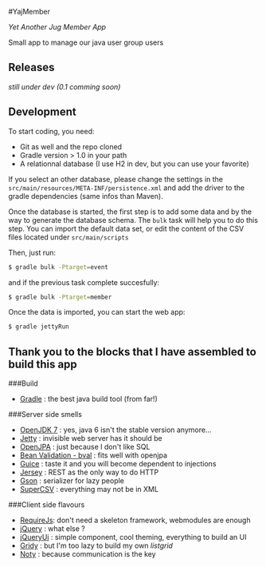 #YajMember

_Yet Another Jug Member App_

Small app to manage our java user group users

## Releases

_still under dev (0.1 comming soon)_

## Development

To start coding, you need:

* Git as well and the repo cloned
* Gradle version > 1.0 in your path
* A relationnal database (I use H2 in dev, but you can use your favorite)

If you select an other database, please change the settings in the ```src/main/resources/META-INF/persistence.xml```
and add the driver to the gradle dependencies (same infos than Maven).

Once the database is started, the first step is to add some data and by the way to generate the database schema. 
The ```bulk``` task will help you to do this step. You can import the default data set, or edit the content of the CSV files 
located under ```src/main/scripts```

Then, just run:

```bash
$ gradle bulk -Ptarget=event
```

and if the previous task complete succesfully:

```bash
$ gradle bulk -Ptarget=member
```

Once the data is imported, you can start the web app:


```bash
$ gradle jettyRun
```


## Thank you to the blocks that I have assembled to build this app

###Build

* [Gradle](http://www.gradle.org/) : the best java build tool (from far!)

###Server side smells

* [OpenJDK 7](http://openjdk.java.net/projects/jdk7/) : yes, java 6 isn't the stable version anymore... 
* [Jetty](http://www.eclipse.org/jetty/) : invisible web server has it should be
* [OpenJPA](http://openjpa.apache.org/) : just because I don't like SQL
* [Bean Validation - bval](http://openjpa.apache.org/bean-validation-primer.html) : fits well with openjpa
* [Guice](http://code.google.com/p/google-guice/) : taste it and you will become dependent to injections
* [Jersey](http://jersey.java.net/) : REST as the only way to do HTTP
* [Gson](http://code.google.com/p/google-gson/) : serializer for lazy people
* [SuperCSV](http://supercsv.sourceforge.net/) : everything may not be in XML

###Client side flavours

* [RequireJs](http://requirejs.org/): don't need a skeleton framework, webmodules are enough
* [jQuery](http://jquery.com/) : what else ?
* [jQueryUi](http://jqueryui.com/) : simple component, cool theming, everything to build an UI 
* [Gridy](https://github.com/wbotelhos/gridy) : but I'm too lazy to build my own _listgrid_
* [Noty](http://needim.github.com/noty/) : because communication is the key

